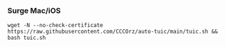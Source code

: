 ### Surge Mac/iOS
```
wget -N --no-check-certificate https://raw.githubusercontent.com/CCCOrz/auto-tuic/main/tuic.sh && bash tuic.sh
```
